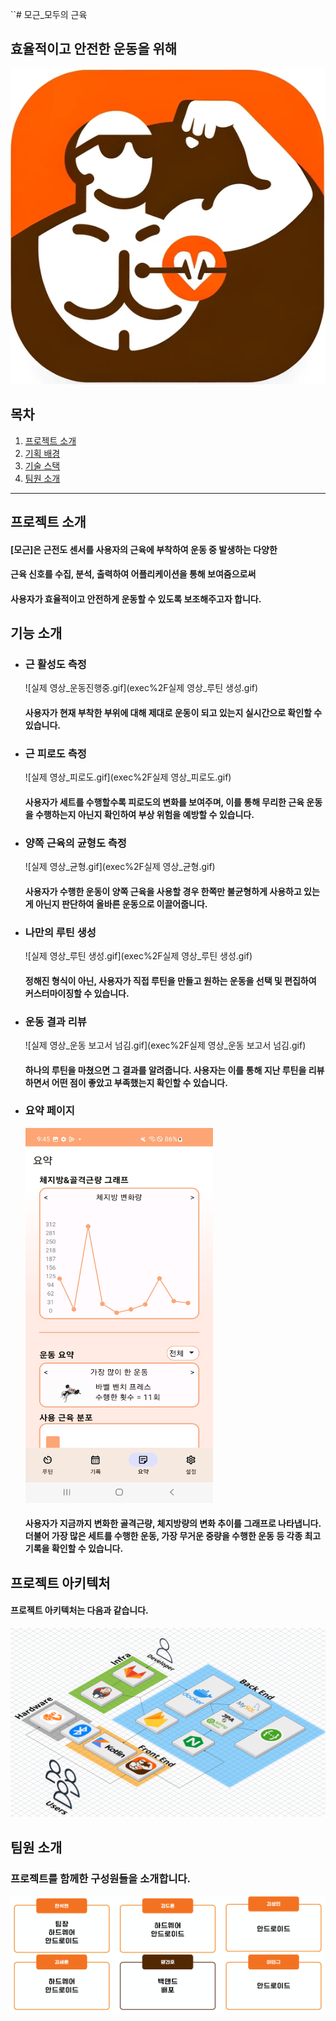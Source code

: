``# 모근_모두의 근육

## 효율적이고 안전한 운동을 위해
![mogen_icon.png](.%2Fexec%2Fmogen_icon.png)
## 목차

1. [프로젝트 소개](#프로젝트-소개)
2. [기획 배경](#기능-소개)
3. [기술 스택](#프로젝트-아키텍처)
4. [팀원 소개](#팀원-소개)

---

## 프로젝트 소개

#### [모근]은 근전도 센서를 사용자의 근육에 부착하여 운동 중 발생하는 다양한
#### 근육 신호를 수집, 분석, 출력하여 어플리케이션을 통해 보여줌으로써
#### 사용자가 효율적이고 안전하게 운동할 수 있도록 보조해주고자 합니다.

## 기능 소개

- ### 근 활성도 측정


    ![실제 영상_운동진행중.gif](exec%2F실제 영상_루틴 생성.gif)
    #### 사용자가 현재 부착한 부위에 대해 제대로 운동이 되고 있는지 실시간으로 확인할 수 있습니다.

- ### 근 피로도 측정

    ![실제 영상_피로도.gif](exec%2F실제 영상_피로도.gif)
    #### 사용자가 세트를 수행할수록 피로도의 변화를 보여주며, 이를 통해 무리한 근육 운동을 수행하는지 아닌지 확인하여 부상 위험을 예방할 수 있습니다.

- ### 양쪽 근육의 균형도 측정
    
    ![실제 영상_균형.gif](exec%2F실제 영상_균형.gif)
    #### 사용자가 수행한 운동이 양쪽 근육을 사용할 경우 한쪽만 불균형하게 사용하고 있는 게 아닌지 판단하여 올바른 운동으로 이끌어줍니다.
    
- ### 나만의 루틴 생성

    ![실제 영상_루틴 생성.gif](exec%2F실제 영상_루틴 생성.gif)
    #### 정해진 형식이 아닌, 사용자가 직접 루틴을 만들고 원하는 운동을 선택 및 편집하여 커스터마이징할 수 있습니다.

- ### 운동 결과 리뷰

    ![실제 영상_운동 보고서 넘김.gif](exec%2F실제 영상_운동 보고서 넘김.gif)
    #### 하나의 루틴을 마쳤으면 그 결과를 알려줍니다. 사용자는 이를 통해 지난 루틴을 리뷰하면서 어떤 점이 좋았고 부족했는지 확인할 수 있습니다.

- ### 요약 페이지

    <img src="exec/summary_page.jpg" width="300" height="600"/>
  
    #### 사용자가 지금까지 변화한 골격근량, 체지방량의 변화 추이를 그래프로 나타냅니다. 더불어 가장 많은 세트를 수행한 운동, 가장 무거운 중량을 수행한 운동 등 각종 최고 기록을 확인할 수 있습니다. 

## 프로젝트 아키텍처

#### 프로젝트 아키텍처는 다음과 같습니다.

![architecture.png](.%2Fexec%2Farchitecture.png)

## 팀원 소개

### 프로젝트를 함께한 구성원들을 소개합니다.

![team.png](.%2Fexec%2Fteam.png)

